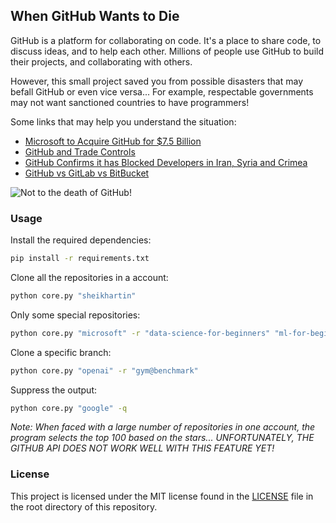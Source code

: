 ## When GitHub Wants to Die

GitHub is a platform for collaborating on code. It's a place to share code, to discuss ideas, and to help each other. Millions of people use GitHub to build their projects, and collaborating with others.

However, this small project saved you from possible disasters that may befall GitHub or even vice versa... For example, respectable governments may not want sanctioned countries to have programmers!

Some links that may help you understand the situation:

- [Microsoft to Acquire GitHub for $7.5 Billion](https://news.microsoft.com/2018/06/04/microsoft-to-acquire-github-for-7-5-billion/)
- [GitHub and Trade Controls](https://docs.github.com/en/site-policy/other-site-policies/github-and-trade-controls)
- [GitHub Confirms it has Blocked Developers in Iran, Syria and Crimea](https://techcrunch.com/2019/07/29/github-ban-sanctioned-countries/)
- [GitHub vs GitLab vs BitBucket](https://jelvix.com/blog/bitbucket-vs-github-vs-gitlab)

![Not to the death of GitHub!](https://media.giphy.com/media/59bo7PVAiXHV59QCFG/giphy.gif)

### Usage

Install the required dependencies:

```bash
pip install -r requirements.txt
```

Clone all the repositories in a account:

```bash
python core.py "sheikhartin"
```

Only some special repositories:

```bash
python core.py "microsoft" -r "data-science-for-beginners" "ml-for-beginners"
```

Clone a specific branch:

```bash
python core.py "openai" -r "gym@benchmark"
```

Suppress the output:

```bash
python core.py "google" -q
```

<i>Note: When faced with a large number of repositories in one account, the program selects the top 100 based on the stars... UNFORTUNATELY, THE GITHUB API DOES NOT WORK WELL WITH THIS FEATURE YET!</i>

### License

This project is licensed under the MIT license found in the [LICENSE](LICENSE) file in the root directory of this repository.
